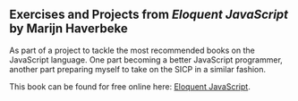 ## Exercises and Projects from _Eloquent JavaScript_ by Marijn Haverbeke

As part of a project to tackle the most recommended books on the JavaScript language. One part becoming a better JavaScript programmer, another part preparing myself to take on the SICP in a similar fashion.  

This book can be found for free online here: [Eloquent JavaScript](http://eloquentjavascript.net/).